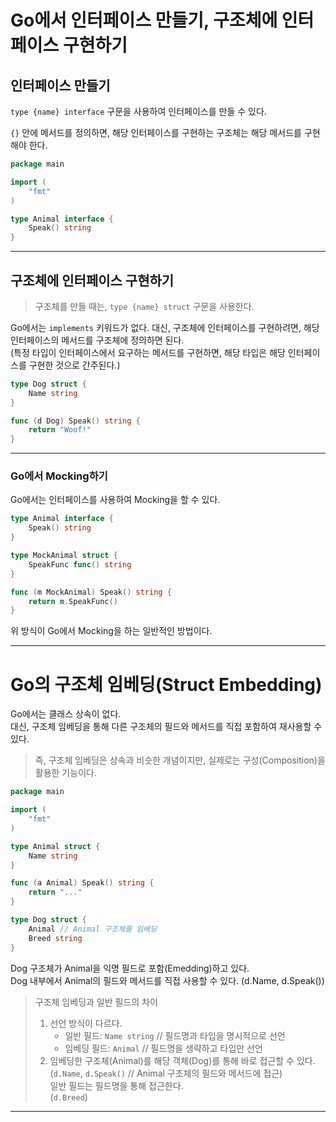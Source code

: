 # Go에서 인터페이스 만들기, 구조체에 인터페이스 구현하기

## 인터페이스 만들기

`type {name} interface` 구문을 사용하여 인터페이스를 만들 수 있다.

`{}` 안에 메서드를 정의하면, 해당 인터페이스를 구현하는 구조체는 해당 메서드를 구현해야 한다.

```go
package main

import (
    "fmt"
)

type Animal interface {
    Speak() string
}
```

---

## 구조체에 인터페이스 구현하기

> 구조체를 만들 때는, `type {name} struct` 구문을 사용한다.

Go에서는 `implements` 키워드가 없다. 대신, 구조체에 인터페이스를 구현하려면, 해당 인터페이스의 메서드를 구조체에 정의하면 된다.  
(특정 타입이 인터페이스에서 요구하는 메서드를 구현하면, 해당 타입은 해당 인터페이스를 구현한 것으로 간주된다.)

```go
type Dog struct {
    Name string
}

func (d Dog) Speak() string {
    return "Woof!"
}
```

---

### Go에서 Mocking하기

Go에서는 인터페이스를 사용하여 Mocking을 할 수 있다.

```go
type Animal interface {
    Speak() string
}

type MockAnimal struct {
    SpeakFunc func() string
}

func (m MockAnimal) Speak() string {
    return m.SpeakFunc()
}
```

위 방식이 Go에서 Mocking을 하는 일반적인 방법이다.

---

# Go의 구조체 임베딩(Struct Embedding)

Go에서는 클래스 상속이 없다.  
대신, 구조체 임베딩을 통해 다른 구조체의 필드와 메서드를 직접 포함하여 재사용할 수 있다.

> 즉, 구조체 임베딩은 상속과 비슷한 개념이지만, 실제로는 구성(Composition)을 활용한 기능이다.

```go
package main

import (
    "fmt"
)

type Animal struct {
    Name string
}

func (a Animal) Speak() string {
    return "..."
}

type Dog struct {
    Animal // Animal 구조체를 임베딩
    Breed string
}
```

Dog 구조체가 Animal을 익명 필드로 포함(Emedding)하고 있다.  
Dog 내부에서 Animal의 필드와 메서드를 직접 사용할 수 있다. (d.Name, d.Speak())

> 구조체 임베딩과 일반 필드의 차이
> 1. 선언 방식이 다르다.  
>    - 일반 필드: `Name string` // 필드명과 타입을 명시적으로 선언
>    - 임베딩 필드: `Animal` // 필드명을 생략하고 타입만 선언
> 2. 임베딩한 구조체(Animal)를 해당 객체(Dog)를 통해 바로 접근할 수 있다.  
>    (`d.Name`, `d.Speak()` // Animal 구조체의 필드와 메서드에 접근)  
>    일반 필드는 필드명을 통해 접근한다.  
>    (`d.Breed`)

---